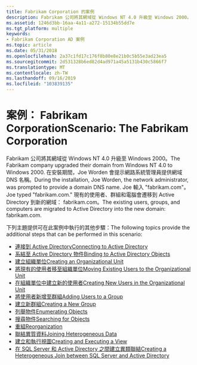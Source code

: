 ```yaml
---
title: Fabrikam Corporation 的案例
description: Fabrikam 公司將其網域從 Windows NT 4.0 升級至 Windows 2000。
ms.assetid: 1246d3bb-16aa-4a11-a272-15134b55dd7e
ms.tgt_platform: multiple
keywords:
- Fabrikam Corporation AD 案例
ms.topic: article
ms.date: 05/31/2018
ms.openlocfilehash: 2a37c1fd17c176f8b80e8e21b0c5b55e3ad23ea5
ms.sourcegitcommit: 2d531328b6ed82d4ad971a45a5131b430c5866f7
ms.translationtype: MT
ms.contentlocale: zh-TW
ms.lasthandoff: 09/16/2019
ms.locfileid: "103839135"
---
```

# <a name="scenario-the-fabrikam-corporation"></a><span data-ttu-id="86d33-104">案例： Fabrikam Corporation</span><span class="sxs-lookup"><span data-stu-id="86d33-104">Scenario: The Fabrikam Corporation</span></span>

<span data-ttu-id="86d33-105">Fabrikam 公司將其網域從 Windows NT 4.0 升級至 Windows 2000。</span><span class="sxs-lookup"><span data-stu-id="86d33-105">The Fabrikam company upgraded their domain from Windows NT 4.0 to Windows 2000.</span></span> <span data-ttu-id="86d33-106">在安裝期間，Joe Worden 會提示網路系統管理員提供網域 DNS 名稱。</span><span class="sxs-lookup"><span data-stu-id="86d33-106">During the installation, Joe Worden, the network administrator, was prompted to provide a domain DNS name.</span></span> <span data-ttu-id="86d33-107">Joe 輸入 "fabrikam.com"。</span><span class="sxs-lookup"><span data-stu-id="86d33-107">Joe typed "fabrikam.com."</span></span> <span data-ttu-id="86d33-108">現有的使用者、群組和電腦會遷移到 Active Directory 到新的網域： fabrikam.com。</span><span class="sxs-lookup"><span data-stu-id="86d33-108">The existing users, groups, and computers are migrated to Active Directory into the new domain: fabrikam.com.</span></span>

<span data-ttu-id="86d33-109">下列主題提供可在此案例中執行的其他步驟：</span><span class="sxs-lookup"><span data-stu-id="86d33-109">The following topics provide the additional steps that can be performed in this scenario:</span></span>

-   [<span data-ttu-id="86d33-110">連接到 Active Directory</span><span class="sxs-lookup"><span data-stu-id="86d33-110">Connecting to Active Directory</span></span>](connecting-to-active-directory.md)
-   [<span data-ttu-id="86d33-111">系結至 Active Directory 物件</span><span class="sxs-lookup"><span data-stu-id="86d33-111">Binding to Active Directory Objects</span></span>](binding-to-active-directory-objects.md)
-   [<span data-ttu-id="86d33-112">建立組織單位</span><span class="sxs-lookup"><span data-stu-id="86d33-112">Creating an Organizational Unit</span></span>](creating-an-organizational-unit.md)
-   [<span data-ttu-id="86d33-113">將現有的使用者移至組織單位</span><span class="sxs-lookup"><span data-stu-id="86d33-113">Moving Existing Users to the Organizational Unit</span></span>](moving-existing-users-to-the-organizational-unit.md)
-   [<span data-ttu-id="86d33-114">在組織單位中建立新的使用者</span><span class="sxs-lookup"><span data-stu-id="86d33-114">Creating New Users in the Organizational Unit</span></span>](creating-new-users-in-the-organizational-unit.md)
-   [<span data-ttu-id="86d33-115">將使用者新增至群組</span><span class="sxs-lookup"><span data-stu-id="86d33-115">Adding Users to a Group</span></span>](adding-users-to-a-group.md)
-   [<span data-ttu-id="86d33-116">建立新群組</span><span class="sxs-lookup"><span data-stu-id="86d33-116">Creating a New Group</span></span>](creating-a-new-group.md)
-   [<span data-ttu-id="86d33-117">列舉物件</span><span class="sxs-lookup"><span data-stu-id="86d33-117">Enumerating Objects</span></span>](enumerating-objects.md)
-   [<span data-ttu-id="86d33-118">搜尋物件</span><span class="sxs-lookup"><span data-stu-id="86d33-118">Searching for Objects</span></span>](searching-for-objects.md)
-   [<span data-ttu-id="86d33-119">重組</span><span class="sxs-lookup"><span data-stu-id="86d33-119">Reorganization</span></span>](reorganization.md)
-   [<span data-ttu-id="86d33-120">聯結異質資料</span><span class="sxs-lookup"><span data-stu-id="86d33-120">Joining Heterogeneous Data</span></span>](joining-heterogeneous-data.md)
-   [<span data-ttu-id="86d33-121">建立和執行視圖</span><span class="sxs-lookup"><span data-stu-id="86d33-121">Creating and Executing a View</span></span>](creating-and-executing-a-view.md)
-   [<span data-ttu-id="86d33-122">在 SQL Server 和 Active Directory 之間建立異類聯結</span><span class="sxs-lookup"><span data-stu-id="86d33-122">Creating a Heterogeneous Join between SQL Server and Active Directory</span></span>](creating-a-heterogeneous-join-between-sql-server-and-active-directory.md)

 

 




